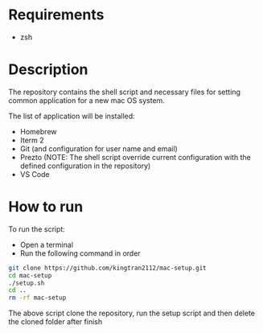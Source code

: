 # Requirements
* zsh
# Description

The repository contains the shell script and necessary files for setting
common application for a new mac OS system.

The list of application will be installed:
* Homebrew
* Iterm 2
* Git (and configuration for user name and email)
* Prezto (NOTE: The shell script override current configuration with the
defined configuration in the repository)
* VS Code

# How to run

To run the script:
* Open a terminal
* Run the following command in order
```bash
git clone https://github.com/kingtran2112/mac-setup.git
cd mac-setup
./setup.sh
cd ..
rm -rf mac-setup
```
The above script clone the repository, run the setup script and then
delete the cloned folder after finish

